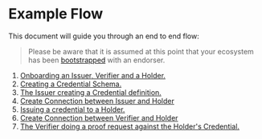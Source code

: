 # Example Flow

This document will guide you through an end to end flow:

 >Please be aware that it is assumed at this point that your ecosystem has been [bootstrapped](./Bootstrap%20Trust%20Ecosystem.md) with an endorser.

1. [Onboarding an Issuer, Verifier and a Holder.](./examples/Onboarding.md)
2. [Creating a Credential Schema.](./examples/Create%20Schema.md)
3. [The Issuer creating a Credential definition.](./examples/Credential%20definition.md)
4. [Create Connection between Issuer and Holder](./examples/Create%20Connection.md)
5. [Issuing a credential to a Holder.](./examples/Issue%20Credential.md)
6. [Create Connection between Verifier and Holder](./examples/Create%20Connection.md#6-create-connection-between-verifier-and-holder)
7. [The Verifier doing a proof request against the Holder's Credential.](./examples/Verify%20Credential.md)
